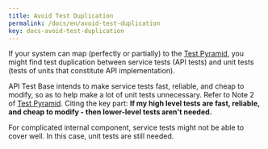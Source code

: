 ```yaml
---
title: Avoid Test Duplication
permalink: /docs/en/avoid-test-duplication
key: docs-avoid-test-duplication
---
```

If your system can map (perfectly or partially) to the [Test Pyramid](https://martinfowler.com/bliki/TestPyramid.html), you might find test duplication between service tests (API tests) and unit tests (tests of units that constitute API implementation).

API Test Base intends to make service tests fast, reliable, and cheap to modify, so as to help make a lot of unit tests unnecessary. Refer to Note 2 of [Test Pyramid](https://martinfowler.com/bliki/TestPyramid.html). Citing the key part: **If my high level tests are fast, reliable, and cheap to modify - then lower-level tests aren't needed.**

For complicated internal component, service tests might not be able to cover well. In this case, unit tests are still needed. 